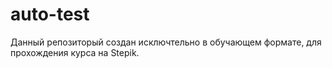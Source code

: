# auto-test
Данный репозиторый создан исключтельно в обучающем формате, для прохождения курса на Stepik.
